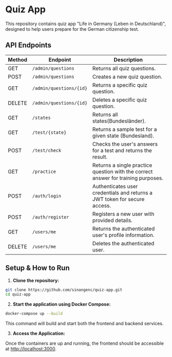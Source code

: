 # Quiz App

This repository contains quiz app "Life in Germany (Leben in Deutschland)", designed to help users prepare for the German citizenship test.



## API Endpoints

| Method | Endpoint                | Description                                                                       |
|--------|-------------------------|-----------------------------------------------------------------------------------|
| GET    | `/admin/questions`      | Returns all quiz questions.                                                       |
| POST   | `/admin/questions`      | Creates a new quiz question.                                                      |
| GET    | `/admin/questions/{id}` | Returns a specific quiz question.                                                 |
| DELETE | `/admin/questions/{id}` | Deletes a specific quiz question.                                                 |
| GET    | `/states`               | Returns all states(Bundesländer).                                                 |
| GET    | `/test/{state}`         | Returns a sample test for a given state (Bundesland).                             |
| POST   | `/test/check`           | Checks the user's answers for a test and returns the result.                      |
| GET    | `/practice`             | Returns a single practice question with the correct answer for training purposes. |
| POST   | `/auth/login`           | Authenticates user credentials and returns a JWT token for secure access.         |
| POST   | `/auth/register`        | Registers a new user with provided details.                                       |
| GET    | `/users/me`             | Returns the authenticated user's profile information.                             |
| DELETE | `/users/me`             | Deletes the authenticated user.                                                   |


## Setup & How to Run

1. **Clone the repository:**

```bash
git clone https://github.com/sinangenc/quiz-app.git
cd quiz-app
```

2. **Start the application using Docker Compose:**

```bash
docker-compose up --build
```
This command will build and start both the frontend and backend services.

3. **Access the Application:**

Once the containers are up and running, the frontend should be accessible at [http://localhost:3000](http://localhost:3000).
